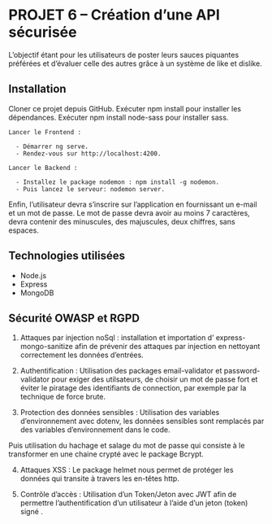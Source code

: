 # PROJET 6 – Création d’une API sécurisée

L’objectif étant pour les utilisateurs de poster leurs sauces piquantes préférées et d’évaluer celle des autres grâce à un système de like et dislike.

## Installation

Cloner ce projet depuis GitHub.
Exécuter npm install pour installer les dépendances.
Exécuter npm install node-sass pour installer sass.
      
	Lancer le Frontend :

      - Démarrer ng serve.
      - Rendez-vous sur http://localhost:4200.
      
	Lancer le Backend :

      - Installez le package nodemon : npm install -g nodemon.
      - Puis lancez le serveur: nodemon server.

Enfin, l’utilisateur devra s’inscrire sur l’application en fournissant un e-mail et un mot de passe.
Le mot de passe devra avoir au moins 7 caractères, devra contenir des minuscules, des majuscules, deux chiffres, sans espaces.

## Technologies utilisées

- Node.js
- Express
- MongoDB

## Sécurité OWASP et RGPD

1. Attaques par injection noSql : installation et importation d’ express-mongo-sanitize afin de prévenir des attaques par injection en nettoyant correctement les données d’entrées.

2. Authentification : Utilisation des packages email-validator et password-validator pour exiger des utilsateurs, de choisir un mot de passe fort et éviter le piratage des identifiants de connection, par exemple par la technique de force brute.

3. Protection des données sensibles : Utilisation des variables d’environnement avec dotenv, les données sensibles sont remplacés par des variables d’environnement dans le code.

Puis utilisation du hachage et salage du mot de passe qui consiste à le transformer en une chaine crypté avec le package Bcrypt.

4. Attaques XSS : Le package helmet nous permet de protéger les données qui transite à travers les en-têtes http.

5. Contrôle d’accès : Utilisation d’un Token/Jeton avec JWT afin de permettre l’authentification d’un utilisateur à l’aide d’un jeton (token) signé .